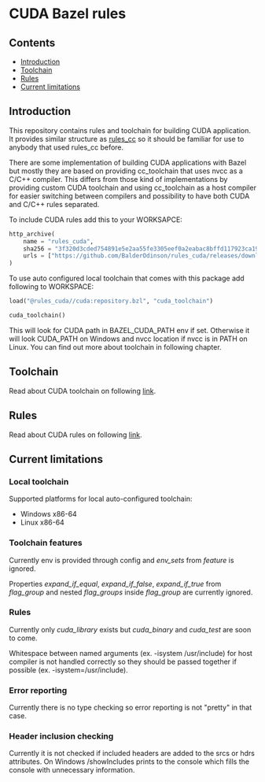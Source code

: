 # CUDA Bazel rules

## Contents
- [Introduction](#introduction)
- [Toolchain](https://github.com/BalderOdinson/rules_cuda/blob/main/docs/toolchain/README.md)
- [Rules](https://github.com/BalderOdinson/rules_cuda/blob/main/docs/rules/README.md)
- [Current limitations](#current-limitations)

## Introduction

This repository contains rules and toolchain for building CUDA application. It provides similar structure as [rules_cc](https://github.com/bazelbuild/rules_cc) so it should be familiar for use to anybody that used rules_cc before.

There are some implementation of building CUDA applications with Bazel but mostly they are based on providing cc_toolchain that uses nvcc as a C/C++ compiler. This differs from those kind of implementations by providing custom CUDA toolchain and using cc_toolchain as a host compiler for easier switching between compilers and possibility to have both CUDA and C/C++ rules separated.

To include CUDA rules add this to your WORKSAPCE:
```python
http_archive(
    name = "rules_cuda",
    sha256 = "3f320d3cded754891e5e2aa55fe3305eef0a2eabac8bffd117923ca190b6a302",
    urls = ["https://github.com/BalderOdinson/rules_cuda/releases/download/0.0.3/rules_cuda-v0.0.3.tar.gz"],
)
```

To use auto configured local toolchain that comes with this package add following to WORKSPACE:
```python
load("@rules_cuda//cuda:repository.bzl", "cuda_toolchain")

cuda_toolchain()
```
This will look for CUDA path in BAZEL_CUDA_PATH env if set. Otherwise it will look CUDA_PATH on Windows and nvcc location if nvcc is in PATH on Linux. You can find out more about toolchain in following chapter.

## Toolchain

Read about CUDA toolchain on following [link](https://github.com/BalderOdinson/rules_cuda/blob/main/docs/toolchain/README.md).

## Rules

Read about CUDA rules on following [link](https://github.com/BalderOdinson/rules_cuda/blob/main/docs/rules/README.md).

## Current limitations

### Local toolchain

Supported platforms for local auto-configured toolchain:
- Windows x86-64
- Linux x86-64

### Toolchain features

Currently env is provided through config and _env_sets_ from _feature_ is ignored.

Properties _expand_if_equal_, _expand_if_false_, _expand_if_true_ from _flag_group_ and nested _flag_groups_ inside _flag_group_ are currently ignored.

### Rules

Currently only _cuda_library_ exists but _cuda_binary_ and _cuda_test_ are soon to come.

Whitespace between named arguments (ex. -isystem /usr/include) for host compiler is not handled correctly so they should be passed together if possible (ex. -isystem=/usr/include).

### Error reporting

Currently there is no type checking so error reporting is not "pretty" in that case.

### Header inclusion checking

Currently it is not checked if included headers are added to the srcs or hdrs attributes. On Windows /showIncludes prints to the console which fills the console with unnecessary information.
